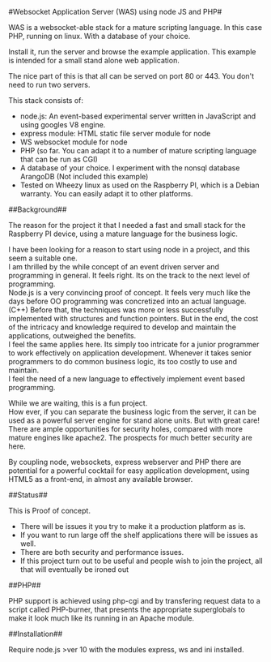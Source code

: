 #Websocket Application Server (WAS) using node JS and PHP#

WAS is a websocket-able stack for a mature scripting language.
In this case PHP, running on linux. With a database of your choice.

Install it, run the server and browse the example application.
This example is intended for a small stand alone web application. 

The nice part of this is that all can be served on  port 80 or 443. 
You don't need to run two servers.

This stack consists of:

* node.js: An event-based experimental server written in JavaScript and using googles V8 engine.
* express module: HTML static file server module for node
* WS websocket module for node
* PHP (so far. You can adapt it to a number of mature scripting language that can be run as CGI)
* A database of your choice. I experiment with the nonsql database ArangoDB (Not included this example)
*  Tested on Wheezy linux as used on the Raspberry PI, which is a Debian warranty. You can easily adapt it to other platforms. 

##Background##

The reason for the project it that I needed a fast and small stack for the Raspberry PI device, using a mature language for the business logic.  

I have been looking for a reason to start using node in a project, and this seem a suitable one.  
I am thrilled by the while concept of an event driven server and programming in general. It feels right. Its on the track to the next level of programming.  
Node.js is a very convincing proof of concept. It feels very much like the days before OO programming was concretized into an actual language. (C++) Before that, the techniques was more or less successfully implemented with structures and function pointers. But in the end, the cost of the intricacy and knowledge required to develop and maintain the applications, outweighed the benefits.  
I feel the same applies here. Its simply too intricate for a junior programmer to work effectively on application development. Whenever it takes senior programmers to do common business logic, its too costly to use and maintain.  
I feel the need of a new language to effectively implement event based programming.  

While we are waiting, this is a fun project.  
How ever, if you can separate the business logic from the server, it can be used as a powerful server engine for stand alone units. But with great care! There are ample opportunities for security holes, compared with more mature engines like apache2. The prospects for much better security are here.  

By coupling node, websockets, express webserver and PHP there are potential for a powerful cocktail for easy application development, using HTML5 as a front-end, in almost any available browser.  

##Status##

This is Proof of concept. 
* There will be issues it you try to make it a production platform as is.
* If you want to run large off the shelf applications there will be issues as well.
* There are both security and performance issues.
* If this project turn out to be useful and people wish to join the project, all that will    eventually be ironed out

##PHP##

PHP support is achieved using php-cgi and by transfering request data to a script called PHP-burner, that presents the appropriate superglobals to make it look much like its running in an Apache module.

##Installation##

Require node.js >ver 10  with the modules express, ws and ini installed.


